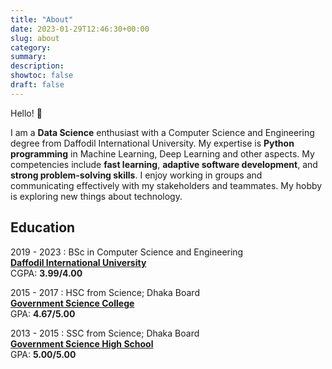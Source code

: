 ```yaml
---
title: "About"
date: 2023-01-29T12:46:30+00:00
slug: about
category:
summary: 
description: 
showtoc: false
draft: false
---
```


Hello! 👋

I am a **Data Science** enthusiast with a Computer Science and Engineering degree from Daffodil International University. My expertise is **Python programming** in Machine Learning, Deep Learning and other aspects. My competencies include **fast learning**, **adaptive software development**, and **strong problem-solving skills**. I enjoy working in groups and communicating effectively with my stakeholders and teammates. My hobby is exploring new things about technology.

## Education

2019 - 2023
: BSc in Computer Science and Engineering  
[**Daffodil International University**](https://daffodilvarsity.edu.bd/)  
CGPA: **3.99/4.00**

2015 - 2017
: HSC from Science; Dhaka Board  
[**Government Science College**](https://www.gsctd.edu.bd/)  
GPA: **4.67/5.00**

2013 - 2015
: SSC from Science; Dhaka Board  
[**Government Science High School**](http://gshs.edu.bd/)  
GPA: **5.00/5.00**



